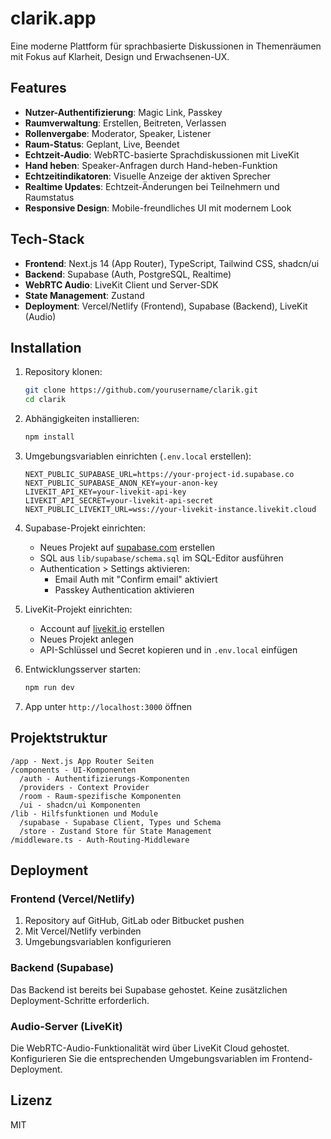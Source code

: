 # clarik.app

Eine moderne Plattform für sprachbasierte Diskussionen in Themenräumen mit Fokus auf Klarheit, Design und Erwachsenen-UX.

## Features

- **Nutzer-Authentifizierung**: Magic Link, Passkey
- **Raumverwaltung**: Erstellen, Beitreten, Verlassen
- **Rollenvergabe**: Moderator, Speaker, Listener
- **Raum-Status**: Geplant, Live, Beendet
- **Echtzeit-Audio**: WebRTC-basierte Sprachdiskussionen mit LiveKit
- **Hand heben**: Speaker-Anfragen durch Hand-heben-Funktion
- **Echtzeitindikatoren**: Visuelle Anzeige der aktiven Sprecher
- **Realtime Updates**: Echtzeit-Änderungen bei Teilnehmern und Raumstatus
- **Responsive Design**: Mobile-freundliches UI mit modernem Look

## Tech-Stack

- **Frontend**: Next.js 14 (App Router), TypeScript, Tailwind CSS, shadcn/ui
- **Backend**: Supabase (Auth, PostgreSQL, Realtime)
- **WebRTC Audio**: LiveKit Client und Server-SDK
- **State Management**: Zustand
- **Deployment**: Vercel/Netlify (Frontend), Supabase (Backend), LiveKit (Audio)

## Installation

1. Repository klonen:
   ```bash
   git clone https://github.com/yourusername/clarik.git
   cd clarik
   ```

2. Abhängigkeiten installieren:
   ```bash
   npm install
   ```

3. Umgebungsvariablen einrichten (`.env.local` erstellen):
   ```
   NEXT_PUBLIC_SUPABASE_URL=https://your-project-id.supabase.co
   NEXT_PUBLIC_SUPABASE_ANON_KEY=your-anon-key
   LIVEKIT_API_KEY=your-livekit-api-key
   LIVEKIT_API_SECRET=your-livekit-api-secret
   NEXT_PUBLIC_LIVEKIT_URL=wss://your-livekit-instance.livekit.cloud
   ```

4. Supabase-Projekt einrichten:
   - Neues Projekt auf [supabase.com](https://supabase.com) erstellen
   - SQL aus `lib/supabase/schema.sql` im SQL-Editor ausführen
   - Authentication > Settings aktivieren: 
     - Email Auth mit "Confirm email" aktiviert
     - Passkey Authentication aktivieren

5. LiveKit-Projekt einrichten:
   - Account auf [livekit.io](https://livekit.io) erstellen
   - Neues Projekt anlegen
   - API-Schlüssel und Secret kopieren und in `.env.local` einfügen

6. Entwicklungsserver starten:
   ```bash
   npm run dev
   ```

7. App unter `http://localhost:3000` öffnen

## Projektstruktur

```
/app - Next.js App Router Seiten
/components - UI-Komponenten
  /auth - Authentifizierungs-Komponenten
  /providers - Context Provider
  /room - Raum-spezifische Komponenten
  /ui - shadcn/ui Komponenten
/lib - Hilfsfunktionen und Module
  /supabase - Supabase Client, Types und Schema
  /store - Zustand Store für State Management
/middleware.ts - Auth-Routing-Middleware
```

## Deployment

### Frontend (Vercel/Netlify)

1. Repository auf GitHub, GitLab oder Bitbucket pushen
2. Mit Vercel/Netlify verbinden
3. Umgebungsvariablen konfigurieren

### Backend (Supabase)

Das Backend ist bereits bei Supabase gehostet. Keine zusätzlichen Deployment-Schritte erforderlich.

### Audio-Server (LiveKit)

Die WebRTC-Audio-Funktionalität wird über LiveKit Cloud gehostet. Konfigurieren Sie die entsprechenden Umgebungsvariablen im Frontend-Deployment.

## Lizenz

MIT